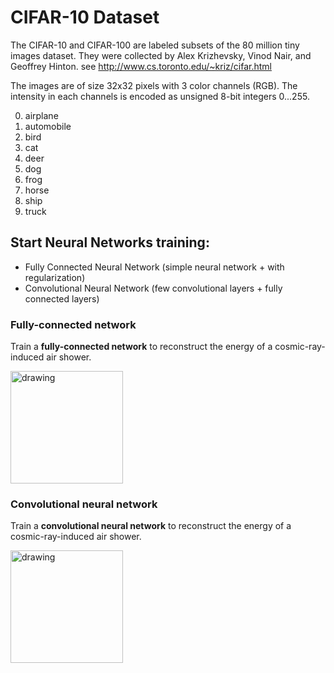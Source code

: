 # CIFAR-10 Dataset
The CIFAR-10 and CIFAR-100 are labeled subsets of the 80 million tiny images dataset.
They were collected by Alex Krizhevsky, Vinod Nair, and Geoffrey Hinton.
see http://www.cs.toronto.edu/~kriz/cifar.html

The images are of size 32x32 pixels with 3 color channels (RGB).
The intensity in each channels is encoded as unsigned 8-bit integers 0...255.
<ol start="0">
  <li>airplane</li>
  <li>automobile</li>
  <li>bird</li>
	<li>cat</li>
  <li>deer</li>
  <li>dog</li>
	<li>frog</li>
  <li>horse</li>
  <li>ship</li>
	<li>truck</li>
</ol>

## Start Neural Networks training:
- Fully Connected Neural Network (simple neural network + with regularization)
- Convolutional Neural Network (few convolutional layers + fully connected layers)

### Fully-connected network
Train a **fully-connected network** to reconstruct the energy of a cosmic-ray-induced air shower.  

<a target="_blank" rel="noopener noreferrer" href="https://colab.research.google.com/github/jglombitza/cifar_tutorial//blob/master/fully_connected.ipynb"><img src="https://colab.research.google.com/assets/colab-badge.svg" alt="drawing" width="180"/> </a>

### Convolutional neural network
Train a **convolutional neural network** to reconstruct the energy of a cosmic-ray-induced air shower.  

<a target="_blank" rel="noopener noreferrer" href="https://colab.research.google.com/github/jglombitza/cifar_tutorial//blob/master/convolutional.ipynb"><img src="https://colab.research.google.com/assets/colab-badge.svg" alt="drawing" width="180"/> </a>
